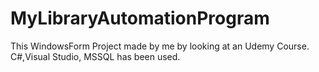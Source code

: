 # MyLibraryAutomationProgram

This WindowsForm Project made by me by looking at an Udemy Course. C#,Visual Studio, MSSQL has been used. 
